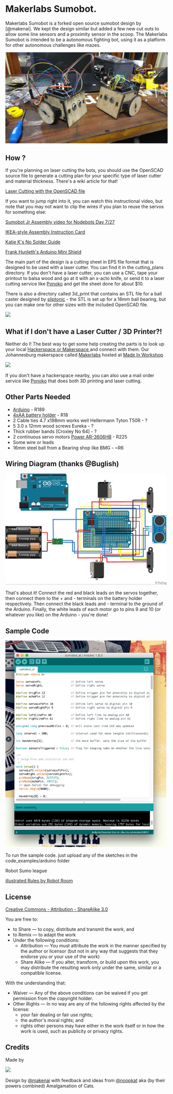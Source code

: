 # Makerlabs Sumobot.

Makerlabs Sumobot is a forked open source sumobot design by [@makenai]. We kept the design similar but added a few new cut outs to allow some line sensors and a proximity sensor in the scoop. The Makerlabs Sumobot is intended to be a autonomous fighting bot, using it as a platform for other autonomous challenges like mazes.

<img src="https://github.com/devinpearson/sumobot-jr/raw/master/assets/bot_faceoff.jpeg">

## How ?

If you're planning on laser cutting the bots, you should use the OpenSCAD source file to generate a cutting plan for your specific type of laser cutter and material thickness. There's a wiki article for that!

[Laser Cutting with the OpenSCAD file](https://github.com/makenai/sumobot-jr/wiki/Working-with-the-OpenSCAD-file)

If you want to jump right into it, you can watch this instructional video, but note that you may not want to clip the wires if you plan to reuse the servos for something else:

[Sumobot Jr Assembly video for Nodebots Day 7/27](http://www.youtube.com/watch?v=0Q3hrKUwxDM)

[IKEA-style Assembly Instruction Card](http://makenai.github.io/sumobot-jr/sumobot-instructions.pdf)

[Katie K's No Solder Guide](http://katiek2.github.io/sumobot-nosolder/)

[Frank Hunleth's Arduino Mini Shield](https://oshpark.com/shared_projects/TEsKZkdg)

The main part of the design is a cutting sheet in EPS file format that is designed to be used with a laser cutter. You can find it in the cutting_plans directory. If you don't have a laser cutter, you can use a CNC, tape your printout to balsa wood and go at it with an x-acto knife, or send it to a laser cutting service like [Ponoko](https://www.ponoko.com/) and get the sheet done for about $10.

There is also a directory called 3d_print that contains an STL file for a ball caster designed by [sliptonic](http://www.thingiverse.com/thing:13782) - the STL is set up for a 16mm ball bearing, but you can make one for other sizes with the included OpenSCAD file.

[<img src="https://github.com/makenai/sumobot-jr/raw/master/assets/3dprintsumo.png">](http://www.thingiverse.com/thing:357369)

## What if I don't have a Laser Cutter / 3D Printer?!

Neither do I! The best way to get some help creating the parts is to look up your local [Hackerspace or Makerspace ](http://hackerspaces.org) and connect with them. Our Johannesburg makerspace called [Makerlabs](http://makerlabs.co.za) hosted at [Made In Workshop](http://madeinworkshop.co.za/)

[<img src="https://github.com/makenai/sumobot-jr/raw/master/assets/synshop.png">](http://synshop.org)

If you don't have a hackerspace nearby, you can also use a mail order service like [Ponoko](http://ponoko.com) that does both 3D printing and laser cutting.

## Other Parts Needed

+ [Arduino](https://www.robotics.org.za/arduino-boards-and-accessories.html/arduino-uno-r3.html) - R189
+ [4xAA battery holder](https://www.robotics.org.za/battery-holder-4xaa.html?search=battery%20holder) - R18
+ 2 Cable ties 4.7 x198mm works well Hellermann Tyton T50R - ?
+ 5 3.0 x 12mm wood screws Eureka - ?
+ Thick rubber bands [Croxley No 64] - ?
+ 2 continuous servo motors [Power AR-3606HB](https://www.robotics.org.za/servo-motors-1821899125/power-hd-continuous-rot-servo-6-7kg-cm.html) - R225
+ Some wire or leads
+ 16mm steel ball from a Bearing shop like BMG - ~R6

## Wiring Diagram (thanks @Buglish)

<img src=https://github.com/devinpearson/sumobot-jr/raw/master/assets/SumoBotV1.1_wiring_diagram.jpg width=500 />

That's about it! Connect the red and black leads on the servos together, then connect them to the + and - terminals on the battery holder respectively. Then connect the black leads and - terminal to the ground of the Arduino. Finally, the white leads of each motor go to pins 9 and 10 (or whatever you like) on the Arduino - you're done!

## Sample Code

<img src=https://github.com/devinpearson/sumobot-jr/raw/master/assets/code_snippet.png width=500 />

To run the sample code. just upload any of the sketches in the code_examples/arduino folder

Robot Sumo league

[illustrated Rules by Robot Room](http://www.robotroom.com/SumoRules.html)

## License

[Creative Commons - Attribution - ShareAlike 3.0](http://creativecommons.org/licenses/by-sa/3.0/)

You are free to:

+ to Share — to copy, distribute and transmit the work, and
+ to Remix — to adapt the work
+ Under the following conditions:
    + Attribution — You must attribute the work in the manner specified by the author or licensor (but not in any way that suggests that they endorse you or your use of the work)
    + Share Alike — If you alter, transform, or build upon this work, you may distribute the resulting work only under the same, similar or a compatible license.

With the understanding that:

+ Waiver — Any of the above conditions can be waived if you get permission from the copyright holder.
+ Other Rights — In no way are any of the following rights affected by the license:
    + your fair dealing or fair use rights;
    + the author's moral rights; and
    + rights other persons may have either in the work itself or in how the work is used, such as publicity or privacy rights.

## Credits

Made by

<img src="https://github.com/makenai/sumobot-jr/raw/master/assets/amalgamation.png">

Design by [@makenai](http://twitter.com/makenai) with feedback and ideas from [@noopkat](http://twitter.com/noopkat) aka (by their powers combined) Amalgamation of Cats.
